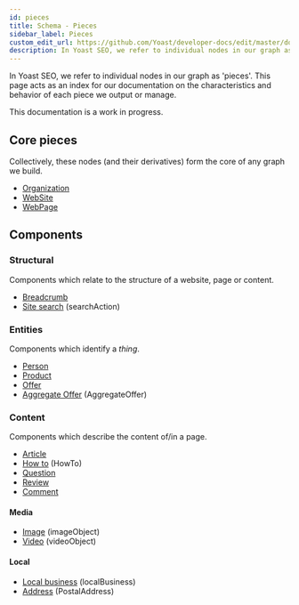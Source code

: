 ```yaml
---
id: pieces
title: Schema - Pieces
sidebar_label: Pieces
custom_edit_url: https://github.com/Yoast/developer-docs/edit/master/docs/features/schema/pieces.md
description: In Yoast SEO, we refer to individual nodes in our graph as 'pieces'. This page acts as an index for our documentation on pieces we output.
---
```

In Yoast SEO, we refer to individual nodes in our graph as 'pieces'. This page acts as an index for our documentation on the characteristics and behavior of each piece we output or manage.

This documentation is a work in progress.

## Core pieces
Collectively, these nodes (and their derivatives) form the core of any graph we build.
* [Organization](pieces/organization.md)
* [WebSite](pieces/website.md)
* [WebPage](pieces/webpage.md)

## Components

### Structural
Components which relate to the structure of a website, page or content.
* [Breadcrumb](pieces/breadcrumb.md)
* [Site search](pieces/searchaction.md) (searchAction)

### Entities
Components which identify a *thing*.
* [Person](pieces/person.md)
* [Product](pieces/product.md)
 * [Offer](pieces/offer.md)
 * [Aggregate Offer](pieces/aggregateoffer.md) (AggregateOffer)

### Content
Components which describe the content of/in a page.

* [Article](pieces/article.md)
* [How to](pieces/howto.md) (HowTo)
* [Question](pieces/question.md)
* [Review](pieces/review.md)
* [Comment](pieces/comment.md)

#### Media
* [Image](pieces/image.md) (imageObject)
* [Video](pieces/video.md) (videoObject)

#### Local
* [Local business](pieces/localbusiness.md) (localBusiness)
* [Address](pieces/postaladdress.md) (PostalAddress)
